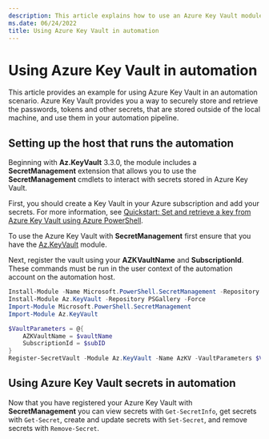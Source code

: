 ```yaml
---
description: This article explains how to use an Azure Key Vault module, as a SecretManagement extension vault, in an automation scenario to securely retrieve and use passwords or other secret material.
ms.date: 06/24/2022
title: Using Azure Key Vault in automation
---
```

# Using Azure Key Vault in automation

This article provides an example for using Azure Key Vault in an automation scenario. Azure Key
Vault provides you a way to securely store and retrieve the passwords, tokens and other secrets, that are stored outside of the local machine, and use them
in your automation pipeline.

## Setting up the host that runs the automation

Beginning with **Az.KeyVault** 3.3.0, the module includes a **SecretManagement** extension that
allows you to use the **SecretManagement** cmdlets to interact with secrets stored in Azure Key
Vault.

First, you should create a Key Vault in your Azure subscription and add your secrets. For more
information, see
[Quickstart: Set and retrieve a key from Azure Key Vault using Azure PowerShell][azkv-quick].

To use the Azure Key Vault with **SecretManagement** first ensure that you have the
[Az.KeyVault][Az.KeyVault] module.

Next, register the vault using your **AZKVaultName** and **SubscriptionId**. These commands must be
run in the user context of the automation account on the automation host.

```powershell
Install-Module -Name Microsoft.PowerShell.SecretManagement -Repository PSGallery -Force
Install-Module Az.KeyVault -Repository PSGallery -Force
Import-Module Microsoft.PowerShell.SecretManagement
Import-Module Az.KeyVault

$VaultParameters = @{
    AZKVaultName = $vaultName
    SubscriptionId = $subID
}
Register-SecretVault -Module Az.KeyVault -Name AzKV -VaultParameters $VaultParameters
```

## Using Azure Key Vault secrets in automation

Now that you have registered your Azure Key Vault with **SecretManagement** you can view secrets
with `Get-SecretInfo`, get secrets with `Get-Secret`, create and update secrets with `Set-Secret`,
and remove secrets with `Remove-Secret`.

<!-- reference links -->
[azkv-quick]: /azure/key-vault/keys/quick-create-powershell
[Az.KeyVault]: https://www.powershellgallery.com/packages/Az.KeyVault